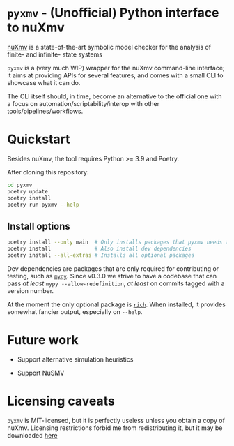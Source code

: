 # `pyxmv` - (Unofficial) Python interface to nuXmv

[nuXmv](https://nuxmv.fbk.eu/) is a state-of-the-art symbolic model checker for
the analysis of finite- and infinite- state systems

`pyxmv` is a (very much WIP) wrapper for the nuXmv command-line interface; it
aims at providing APIs for several features, and comes with a small CLI to
showcase what it can do.

The CLI itself should, in time, become an alternative to the official one with
a focus on automation/scriptability/interop with other
tools/pipelines/workflows.

# Quickstart

Besides nuXmv, the tool requires Python >= 3.9 and Poetry.

After cloning this repository:

```bash
cd pyxmv
poetry update
poetry install
poetry run pyxmv --help
```

## Install options

```bash
poetry install --only main  # Only installs packages that pyxmv needs to run
poetry install              # Also install dev dependencies
poetry install --all-extras # Installs all optional packages
```

Dev dependencies are packages that are only required for contributing or
testing, such as [`mypy`](https://www.mypy-lang.org/). Since v0.3.0 we strive
to have a codebase that can pass _at least_ `mypy --allow-redefinition`,
_at least_ on commits tagged with a version number.

At the moment the only optional package is
[`rich`](https://github.com/Textualize/rich).
When installed, it provides somewhat fancier output, especially on `--help`.

# Future work

* Support alternative simulation heuristics

* Support NuSMV

# Licensing caveats

`pyxmv` is MIT-licensed, but it is perfectly useless unless you obtain a copy
of nuXmv. Licensing restrictions forbid me from redistributing it, but it may
be downloaded [here](https://nuxmv.fbk.eu/download.html)
